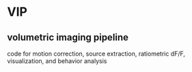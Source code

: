 # VIP
## volumetric imaging pipeline

code for motion correction, source extraction, ratiometric dF/F, visualization, and behavior analysis